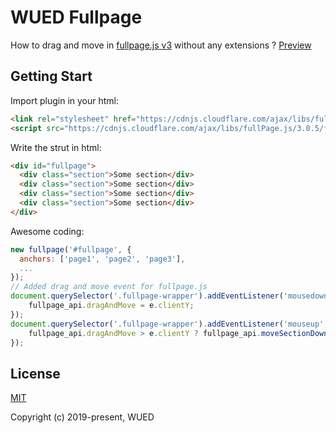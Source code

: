 # WUED Fullpage

How to drag and move in [fullpage.js v3](https://github.com/alvarotrigo/fullPage.js) without any extensions ? [Preview](https://weaver-design.github.io/wued-fullpage/.)

## Getting Start

Import plugin in your html:

```html
<link rel="stylesheet" href="https://cdnjs.cloudflare.com/ajax/libs/fullPage.js/3.0.5/fullpage.min.css">
<script src="https://cdnjs.cloudflare.com/ajax/libs/fullPage.js/3.0.5/fullpage.min.js"></script>
```

Write the strut in html:

```html
<div id="fullpage">
  <div class="section">Some section</div>
  <div class="section">Some section</div>
  <div class="section">Some section</div>
  <div class="section">Some section</div>
</div>
```

Awesome coding:

```js
new fullpage('#fullpage', {
  anchors: ['page1', 'page2', 'page3'],
  ...
});
// Added drag and move event for fullpage.js
document.querySelector('.fullpage-wrapper').addEventListener('mousedown', function(e) {
    fullpage_api.dragAndMove = e.clientY;
});
document.querySelector('.fullpage-wrapper').addEventListener('mouseup', function(e) {
    fullpage_api.dragAndMove > e.clientY ? fullpage_api.moveSectionDown() : fullpage_api.moveSectionUp();
});
```

## License

[MIT](http://opensource.org/licenses/MIT)

Copyright (c) 2019-present, WUED
